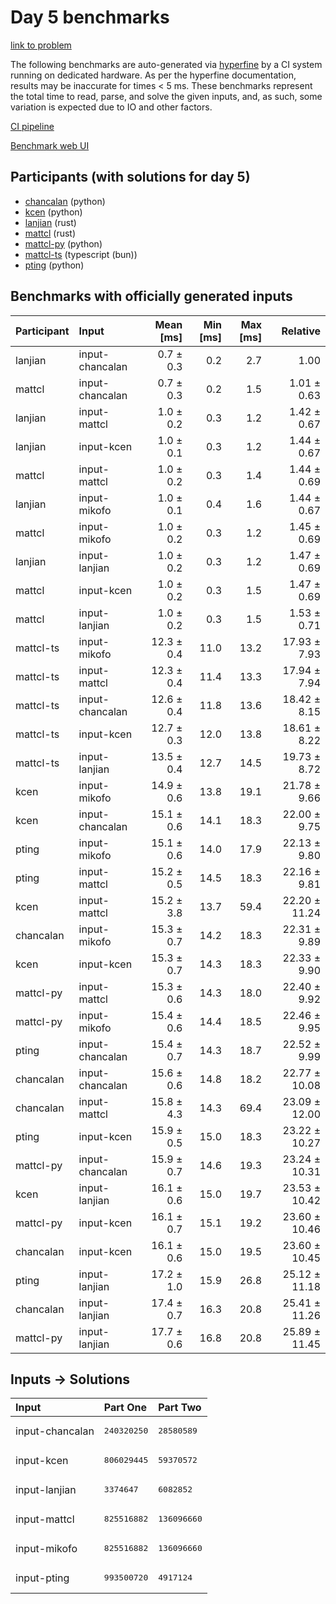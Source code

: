 # Day 5 benchmarks

[link to problem](https://adventofcode.com/2023/day/5)

The following benchmarks are auto-generated via
[hyperfine](https://github.com/sharkdp/hyperfine) by a CI system running on
dedicated hardware. As per the hyperfine documentation, results may be
inaccurate for times < 5 ms. These benchmarks represent the total time to read,
parse, and solve the given inputs, and, as such, some variation is expected due
to IO and other factors.

[CI pipeline](http://ci.papercode.net:8080/teams/main/pipelines/aoc2023)

[Benchmark web UI](https://aoc.ancalagon.black)


## Participants (with solutions for day 5)

- [chancalan](https://github.com/chancalan/aoc2023) (python)
- [kcen](https://github.com/kcen/aoc2023) (python)
- [lanjian](https://github.com/lanjian/aoc-2023) (rust)
- [mattcl](https://github.com/mattcl/aoc2023) (rust)
- [mattcl-py](https://github.com/mattcl/aoc2023-py) (python)
- [mattcl-ts](https://github.com/mattcl/aoc2023-js) (typescript (bun))
- [pting](https://github.com/pting/aoc2023) (python)


## Benchmarks with officially generated inputs

| Participant | Input | Mean [ms] | Min [ms] | Max [ms] | Relative |
|:---|:---|---:|---:|---:|---:|
| lanjian | input-chancalan | 0.7 ± 0.3 | 0.2 | 2.7 | 1.00 |
| mattcl | input-chancalan | 0.7 ± 0.3 | 0.2 | 1.5 | 1.01 ± 0.63 |
| lanjian | input-mattcl | 1.0 ± 0.2 | 0.3 | 1.2 | 1.42 ± 0.67 |
| lanjian | input-kcen | 1.0 ± 0.1 | 0.3 | 1.2 | 1.44 ± 0.67 |
| mattcl | input-mattcl | 1.0 ± 0.2 | 0.3 | 1.4 | 1.44 ± 0.69 |
| lanjian | input-mikofo | 1.0 ± 0.1 | 0.4 | 1.6 | 1.44 ± 0.67 |
| mattcl | input-mikofo | 1.0 ± 0.2 | 0.3 | 1.2 | 1.45 ± 0.69 |
| lanjian | input-lanjian | 1.0 ± 0.2 | 0.3 | 1.2 | 1.47 ± 0.69 |
| mattcl | input-kcen | 1.0 ± 0.2 | 0.3 | 1.5 | 1.47 ± 0.69 |
| mattcl | input-lanjian | 1.0 ± 0.2 | 0.3 | 1.5 | 1.53 ± 0.71 |
| mattcl-ts | input-mikofo | 12.3 ± 0.4 | 11.0 | 13.2 | 17.93 ± 7.93 |
| mattcl-ts | input-mattcl | 12.3 ± 0.4 | 11.4 | 13.3 | 17.94 ± 7.94 |
| mattcl-ts | input-chancalan | 12.6 ± 0.4 | 11.8 | 13.6 | 18.42 ± 8.15 |
| mattcl-ts | input-kcen | 12.7 ± 0.3 | 12.0 | 13.8 | 18.61 ± 8.22 |
| mattcl-ts | input-lanjian | 13.5 ± 0.4 | 12.7 | 14.5 | 19.73 ± 8.72 |
| kcen | input-mikofo | 14.9 ± 0.6 | 13.8 | 19.1 | 21.78 ± 9.66 |
| kcen | input-chancalan | 15.1 ± 0.6 | 14.1 | 18.3 | 22.00 ± 9.75 |
| pting | input-mikofo | 15.1 ± 0.6 | 14.0 | 17.9 | 22.13 ± 9.80 |
| pting | input-mattcl | 15.2 ± 0.5 | 14.5 | 18.3 | 22.16 ± 9.81 |
| kcen | input-mattcl | 15.2 ± 3.8 | 13.7 | 59.4 | 22.20 ± 11.24 |
| chancalan | input-mikofo | 15.3 ± 0.7 | 14.2 | 18.3 | 22.31 ± 9.89 |
| kcen | input-kcen | 15.3 ± 0.7 | 14.3 | 18.3 | 22.33 ± 9.90 |
| mattcl-py | input-mattcl | 15.3 ± 0.6 | 14.3 | 18.0 | 22.40 ± 9.92 |
| mattcl-py | input-mikofo | 15.4 ± 0.6 | 14.4 | 18.5 | 22.46 ± 9.95 |
| pting | input-chancalan | 15.4 ± 0.7 | 14.3 | 18.7 | 22.52 ± 9.99 |
| chancalan | input-chancalan | 15.6 ± 0.6 | 14.8 | 18.2 | 22.77 ± 10.08 |
| chancalan | input-mattcl | 15.8 ± 4.3 | 14.3 | 69.4 | 23.09 ± 12.00 |
| pting | input-kcen | 15.9 ± 0.5 | 15.0 | 18.3 | 23.22 ± 10.27 |
| mattcl-py | input-chancalan | 15.9 ± 0.7 | 14.6 | 19.3 | 23.24 ± 10.31 |
| kcen | input-lanjian | 16.1 ± 0.6 | 15.0 | 19.7 | 23.53 ± 10.42 |
| mattcl-py | input-kcen | 16.1 ± 0.7 | 15.1 | 19.2 | 23.60 ± 10.46 |
| chancalan | input-kcen | 16.1 ± 0.6 | 15.0 | 19.5 | 23.60 ± 10.45 |
| pting | input-lanjian | 17.2 ± 1.0 | 15.9 | 26.8 | 25.12 ± 11.18 |
| chancalan | input-lanjian | 17.4 ± 0.7 | 16.3 | 20.8 | 25.41 ± 11.26 |
| mattcl-py | input-lanjian | 17.7 ± 0.6 | 16.8 | 20.8 | 25.89 ± 11.45 |


## Inputs -> Solutions

| Input | Part One | Part Two |
|:---|:---|:---|
|input-chancalan|<pre>240320250</pre>|<pre>28580589</pre>|
|input-kcen|<pre>806029445</pre>|<pre>59370572</pre>|
|input-lanjian|<pre>3374647</pre>|<pre>6082852</pre>|
|input-mattcl|<pre>825516882</pre>|<pre>136096660</pre>|
|input-mikofo|<pre>825516882</pre>|<pre>136096660</pre>|
|input-pting|<pre>993500720</pre>|<pre>4917124</pre>|